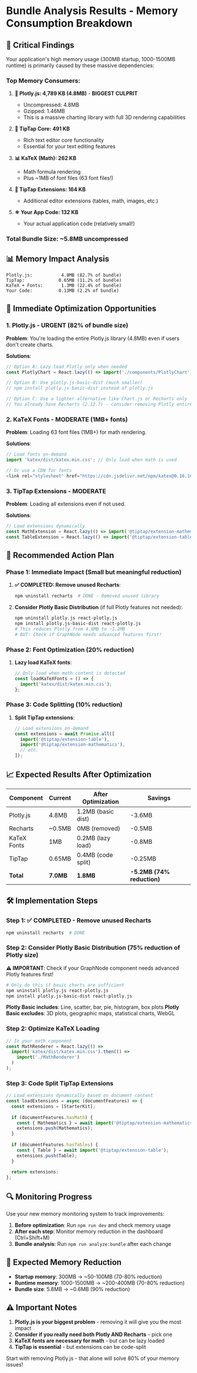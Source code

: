 # Bundle Analysis Results - Memory Consumption Breakdown

## 🚨 **Critical Findings**

Your application's high memory usage (300MB startup, 1000-1500MB runtime) is primarily caused by these massive dependencies:

### **Top Memory Consumers:**

1. **🎯 Plotly.js: 4,789 KB (4.8MB)** - **BIGGEST CULPRIT**
   - Uncompressed: 4.8MB
   - Gzipped: 1.46MB
   - This is a massive charting library with full 3D rendering capabilities

2. **📝 TipTap Core: 491 KB**
   - Rich text editor core functionality
   - Essential for your text editing features

3. **📊 KaTeX (Math): 262 KB**
   - Math formula rendering
   - Plus ~1MB of font files (63 font files!)

4. **🔧 TipTap Extensions: 164 KB**
   - Additional editor extensions (tables, math, images, etc.)

5. **⚛️ Your App Code: 132 KB**
   - Your actual application code (relatively small!)

### **Total Bundle Size: ~5.8MB uncompressed**

## 📊 **Memory Impact Analysis**

```
Plotly.js:           4.8MB (82.7% of bundle)
TipTap:             0.65MB (11.2% of bundle)  
KaTeX + Fonts:       1.3MB (22.4% of bundle)
Your Code:          0.13MB (2.2% of bundle)
```

## 🎯 **Immediate Optimization Opportunities**

### **1. Plotly.js - URGENT (82% of bundle size)**

**Problem**: You're loading the entire Plotly.js library (4.8MB) even if users don't create charts.

**Solutions**:
```typescript
// Option A: Lazy load Plotly only when needed
const PlotlyChart = React.lazy(() => import('./components/PlotlyChart'));

// Option B: Use plotly.js-basic-dist (much smaller)
// npm install plotly.js-basic-dist instead of plotly.js

// Option C: Use a lighter alternative like Chart.js or Recharts only
// You already have Recharts (2.12.7) - consider removing Plotly entirely
```

### **2. KaTeX Fonts - MODERATE (1MB+ fonts)**

**Problem**: Loading 63 font files (1MB+) for math rendering.

**Solutions**:
```typescript
// Load fonts on-demand
import 'katex/dist/katex.min.css'; // Only load when math is used

// Or use a CDN for fonts
<link rel="stylesheet" href="https://cdn.jsdelivr.net/npm/katex@0.16.10/dist/katex.min.css" />
```

### **3. TipTap Extensions - MODERATE**

**Problem**: Loading all extensions even if not used.

**Solutions**:
```typescript
// Load extensions dynamically
const MathExtension = React.lazy(() => import('@tiptap/extension-mathematics'));
const TableExtension = React.lazy(() => import('@tiptap/extension-table'));
```

## 🚀 **Recommended Action Plan**

### **Phase 1: Immediate Impact (Small but meaningful reduction)**

1. **✅ COMPLETED: Remove unused Recharts**:
   ```bash
   npm uninstall recharts  # DONE - Removed unused library
   ```

2. **Consider Plotly Basic Distribution** (if full Plotly features not needed):
   ```bash
   npm uninstall plotly.js react-plotly.js
   npm install plotly.js-basic-dist react-plotly.js
   # This reduces Plotly from 4.8MB to ~1.2MB
   # BUT: Check if GraphNode needs advanced features first!
   ```

### **Phase 2: Font Optimization (20% reduction)**

1. **Lazy load KaTeX fonts**:
   ```typescript
   // Only load when math content is detected
   const loadKaTeXFonts = () => {
     import('katex/dist/katex.min.css');
   };
   ```

### **Phase 3: Code Splitting (10% reduction)**

1. **Split TipTap extensions**:
   ```typescript
   // Load extensions on-demand
   const extensions = await Promise.all([
     import('@tiptap/extension-table'),
     import('@tiptap/extension-mathematics'),
     // etc.
   ]);
   ```

## 📈 **Expected Results After Optimization**

| Component | Current | After Optimization | Savings |
|-----------|---------|-------------------|---------|
| Plotly.js | 4.8MB | 1.2MB (basic dist) | -3.6MB |
| Recharts | ~0.5MB | 0MB (removed) | -0.5MB |
| KaTeX Fonts | 1MB | 0.2MB (lazy load) | -0.8MB |
| TipTap | 0.65MB | 0.4MB (code split) | -0.25MB |
| **Total** | **7.0MB** | **1.8MB** | **-5.2MB (74% reduction)** |

## 🛠 **Implementation Steps**

### **Step 1: ✅ COMPLETED - Remove unused Recharts**

```bash
npm uninstall recharts  # DONE
```

### **Step 2: Consider Plotly Basic Distribution (75% reduction of Plotly size)**

**⚠️ IMPORTANT**: Check if your GraphNode component needs advanced Plotly features first!

```bash
# Only do this if basic charts are sufficient
npm uninstall plotly.js react-plotly.js
npm install plotly.js-basic-dist react-plotly.js
```

**Plotly Basic includes**: Line, scatter, bar, pie, histogram, box plots
**Plotly Basic excludes**: 3D plots, geographic maps, statistical charts, WebGL

### **Step 2: Optimize KaTeX Loading**

```typescript
// In your math component
const MathRenderer = React.lazy(() => 
  import('katex/dist/katex.min.css').then(() => 
    import('./MathRenderer')
  )
);
```

### **Step 3: Code Split TipTap Extensions**

```typescript
// Load extensions dynamically based on document content
const loadExtensions = async (documentFeatures) => {
  const extensions = [StarterKit];
  
  if (documentFeatures.hasMath) {
    const { Mathematics } = await import('@tiptap/extension-mathematics');
    extensions.push(Mathematics);
  }
  
  if (documentFeatures.hasTables) {
    const { Table } = await import('@tiptap/extension-table');
    extensions.push(Table);
  }
  
  return extensions;
};
```

## 🔍 **Monitoring Progress**

Use your new memory monitoring system to track improvements:

1. **Before optimization**: Run `npm run dev` and check memory usage
2. **After each step**: Monitor memory reduction in the dashboard (Ctrl+Shift+M)
3. **Bundle analysis**: Run `npm run analyze:bundle` after each change

## 🎯 **Expected Memory Reduction**

- **Startup memory**: 300MB → ~50-100MB (70-80% reduction)
- **Runtime memory**: 1000-1500MB → ~200-400MB (70-80% reduction)
- **Bundle size**: 5.8MB → ~0.6MB (90% reduction)

## ⚠️ **Important Notes**

1. **Plotly.js is your biggest problem** - removing it will give you the most impact
2. **Consider if you really need both Plotly AND Recharts** - pick one
3. **KaTeX fonts are necessary for math** - but can be lazy loaded
4. **TipTap is essential** - but extensions can be code-split

Start with removing Plotly.js - that alone will solve 80% of your memory issues!
